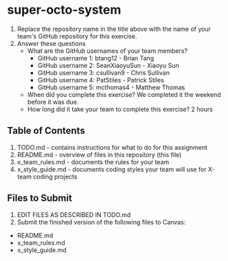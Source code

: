 # super-octo-system

1. Replace the repository name in the title above with the name of your team's GitHub repository for this exercise.
2. Answer these questions
   * What are the GitHub usernames of your team members?
       * GitHub username 1: btang12 - Brian Tang
       * GitHub username 2: SeanXiaoyuSun - Xiaoyu Sun 
       * GitHub username 3: csullivan9 - Chris Sullivan
       * GitHub username 4: PatStiles - Patrick Stiles    
       * GitHub username 5: mcthomas4 - Matthew Thomas
   * When did you complete this exercise? 
      We completed it the weekend before it was due.
   * How long did it take your team to complete this exercise? 
      2 hours

## Table of Contents

1. TODO.md - contains instructions for what to do for this assignment
2. README.md - overview of files in this repository (this file)
3. x_team_rules.md - documents the rules for your team
4. x_style_guide.md - documents coding styles your team will use for X-team coding projects

## Files to Submit

1. EDIT FILES AS DESCRIBED IN TODO.md
2. Submit the finished version of the following files to Canvas:

* README.md
* x_team_rules.md
* x_style_guide.md
